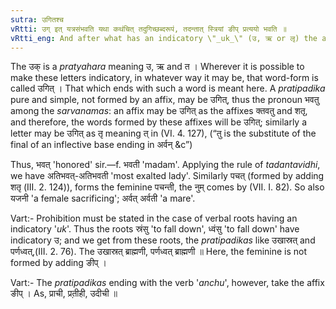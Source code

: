 ```yaml
---
sutra: उगितश्च
vRtti: उग् इत् यत्रसंभवति यथा कथंचित् तदुगिच्छब्दरूपं, तदन्तात् स्त्रियां ङीप् प्रत्ययो भवति ॥
vRtti_eng: And after what has an indicatory \"_uk_\" (उ, ऋ or लृ) the affix ङीप् is employed, in denoting the feminine.
---
```

The उक् is a _pratyahara_ meaning उ, ऋ and त । Wherever it is possible to make these letters indicatory, in whatever way it may be, that word-form is called उगित् । That which ends with such a word is meant here. A _pratipadika_ pure and simple, not formed by an affix, may be उगित्, thus the pronoun भवतु among the _sarvanamas_: an affix may be उगित् as the affixes क्तवतु and शतृ, and therefore, the words formed by these affixes will be उगित्; similarly a letter may be उगित् as तृ meaning त् in (VI. 4. 127), (“तु is the substitute of the final of an inflective base ending in अर्वन् &c”)

Thus, भवत् 'honored' sir.—f. भवती 'madam'. Applying the rule of _tadantavidhi_, we have अतिभवत्-अतिभवती 'most exalted lady'. Similarly पचत् (formed by adding शतृ (III. 2. 124)), forms the feminine पचन्ती, the नुम् comes by (VII. I. 82). So also यजनी 'a female sacrificing'; अर्वत् अर्वती 'a mare'.

Vart:- Prohibition must be stated in the case of verbal roots having an indicatory '_uk_'. Thus the roots स्रंसु 'to fall down', ध्वंसु 'to fall down' have indicatory उ; and we get from these roots, the _pratipadikas_ like उखास्रत् and पर्णध्वत्,(III. 2. 76). The उखास्रत् ब्राह्मणी, पर्णध्वत् ब्राह्मणी ॥ Here, the feminine is not formed by adding ङीप् ।

Vart:- The _pratipadikas_ ending with the verb '_anchu_', however, take the affix ङीप् । As, प्राची, प्रती़ही, उदीची ॥
